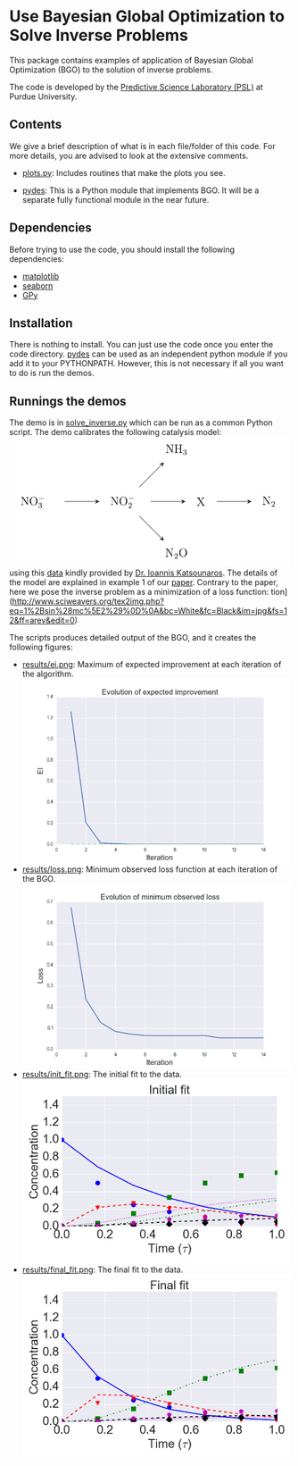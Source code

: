 Use Bayesian Global Optimization to Solve Inverse Problems
======================================================================

This package contains examples of application of Bayesian Global Optimization
(BGO) to the solution of inverse problems.

The code is developed by the
[Predictive Science Laboratory (PSL)](http://www.predictivesciencelab.org) at
Purdue University.

Contents
--------

We give a brief description of what is in each file/folder of this code.
For more details, you are advised to look at the extensive comments.

* [plots.py](./plots.py):
Includes routines that make the plots you see.

* [pydes](./pydes):
This is a Python module that implements BGO.
It will be a separate fully functional module in the near future.

Dependencies
------------

Before trying to use the code, you should install the following dependencies:
* [matplotlib](http://matplotlib.org)
* [seaborn](http://stanford.edu/~mwaskom/software/seaborn/)
* [GPy](https://github.com/SheffieldML/GPy)

Installation
------------

There is nothing to install. You can just use the code once you enter the code
directory. [pydes](./pydes) can be used as an independent python module if you
add it to your PYTHONPATH. However, this is not necessary if all you want to
do is run the demos.

Runnings the demos
------------------

The demo is in [solve_inverse.py](./solve_inverse.py) which can be run as a 
common Python script.
The demo calibrates the following catalysis model:
![Alt text](./scheme.png)
using this [data](./catalysis_data.txt) kindly provided by
[Dr. Ioannis Katsounaros](http://casc.lic.leidenuniv.nl/people/katsounaros).
The details of the model are explained in example 1 of our 
[paper](http://arxiv.org/abs/1410.5522).
Contrary to the paper, here we pose the inverse problem as a minimization of
a loss function:
tion](http://www.sciweavers.org/tex2img.php?eq=1%2Bsin%28mc%5E2%29%0D%0A&bc=White&fc=Black&im=jpg&fs=12&ff=arev&edit=0)

The scripts produces detailed output of the BGO, and it creates the following
figures:
* [results/ei.png](./results/ei.png):
Maximum of expected improvement at each iteration of the algorithm.
![Alt text](./results/ei.png)
* [results/loss.png](./results/loss.png):
Minimum observed loss function at each iteration of the BGO.
![Alt text](./results/loss.png)
* [results/init_fit.png](./results/init_fit.png):
The initial fit to the data.
![Alt text](./results/init_fit.png)
* [results/final_fit.png](./results/final_fit.png):
The final fit to the data.
![Alt text](./results/final_fit.png)
